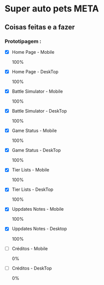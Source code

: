 # Super auto pets META

## Coisas feitas e a fazer 
### Prototipagem :

- [x] Home Page - Mobile

  100%

- [x] Home Page - DeskTop

  100%

- [x] Battle Simulator - Mobile

  100%

- [x] Battle Simulator - DeskTop

  100%

- [x] Game Status - Mobile

  100%

- [x] Game Status - DeskTop

  100%

- [x] Tier Lists - Mobile

  100%

- [x] Tier Lists - DeskTop

  100%

- [x] Uppdates Notes - Mobile

  100%

- [x] Uppdates Notes - Desktop

  100%

- [ ] Créditos - Mobile

  0%

- [ ] Créditos - DeskTop

  0%
